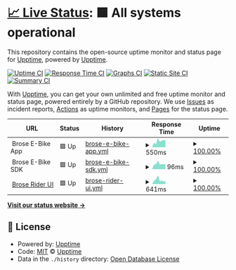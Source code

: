 # [📈 Live Status](https://brose-ebike.github.io): <!--live status--> **🟩 All systems operational**

This repository contains the open-source uptime monitor and status page for [Upptime](https://upptime.js.org), powered by [Upptime](https://github.com/upptime/upptime).

[![Uptime CI](https://github.com/brose-ebike/cloud-status/workflows/Uptime%20CI/badge.svg)](https://github.com/brose-ebike/cloud-status/actions?query=workflow%3A%22Uptime+CI%22)
[![Response Time CI](https://github.com/brose-ebike/cloud-status/workflows/Response%20Time%20CI/badge.svg)](https://github.com/brose-ebike/cloud-status/actions?query=workflow%3A%22Response+Time+CI%22)
[![Graphs CI](https://github.com/brose-ebike/cloud-status/workflows/Graphs%20CI/badge.svg)](https://github.com/brose-ebike/cloud-status/actions?query=workflow%3A%22Graphs+CI%22)
[![Static Site CI](https://github.com/brose-ebike/cloud-status/workflows/Static%20Site%20CI/badge.svg)](https://github.com/brose-ebike/cloud-status/actions?query=workflow%3A%22Static+Site+CI%22)
[![Summary CI](https://github.com/brose-ebike/cloud-status/workflows/Summary%20CI/badge.svg)](https://github.com/brose-ebike/cloud-status/actions?query=workflow%3A%22Summary+CI%22)

With [Upptime](https://upptime.js.org), you can get your own unlimited and free uptime monitor and status page, powered entirely by a GitHub repository. We use [Issues](https://github.com/upptime/upptime/issues) as incident reports, [Actions](https://github.com/brose-ebike/cloud-status/actions) as uptime monitors, and [Pages](https://brose-ebike.github.io) for the status page.

<!--start: status pages-->
<!-- This summary is generated by Upptime (https://github.com/upptime/upptime) -->
<!-- Do not edit this manually, your changes will be overwritten -->
<!-- prettier-ignore -->
| URL | Status | History | Response Time | Uptime |
| --- | ------ | ------- | ------------- | ------ |
| <img alt="" src="https://static.brose.bike/images/generic/brose-logo-rect.png" height="13"> Brose E-Bike App | 🟩 Up | [brose-e-bike-app.yml](https://github.com/brose-ebike/cloud-status/commits/HEAD/history/brose-e-bike-app.yml) | <details><summary><img alt="Response time graph" src="./graphs/brose-e-bike-app/response-time-week.png" height="20"> 550ms</summary><br><a href="https://status.brose.bike/history/brose-e-bike-app"><img alt="Response time 560" src="https://img.shields.io/endpoint?url=https%3A%2F%2Fraw.githubusercontent.com%2Fbrose-ebike%2Fcloud-status%2FHEAD%2Fapi%2Fbrose-e-bike-app%2Fresponse-time.json"></a><br><a href="https://status.brose.bike/history/brose-e-bike-app"><img alt="24-hour response time 627" src="https://img.shields.io/endpoint?url=https%3A%2F%2Fraw.githubusercontent.com%2Fbrose-ebike%2Fcloud-status%2FHEAD%2Fapi%2Fbrose-e-bike-app%2Fresponse-time-day.json"></a><br><a href="https://status.brose.bike/history/brose-e-bike-app"><img alt="7-day response time 550" src="https://img.shields.io/endpoint?url=https%3A%2F%2Fraw.githubusercontent.com%2Fbrose-ebike%2Fcloud-status%2FHEAD%2Fapi%2Fbrose-e-bike-app%2Fresponse-time-week.json"></a><br><a href="https://status.brose.bike/history/brose-e-bike-app"><img alt="30-day response time 536" src="https://img.shields.io/endpoint?url=https%3A%2F%2Fraw.githubusercontent.com%2Fbrose-ebike%2Fcloud-status%2FHEAD%2Fapi%2Fbrose-e-bike-app%2Fresponse-time-month.json"></a><br><a href="https://status.brose.bike/history/brose-e-bike-app"><img alt="1-year response time 570" src="https://img.shields.io/endpoint?url=https%3A%2F%2Fraw.githubusercontent.com%2Fbrose-ebike%2Fcloud-status%2FHEAD%2Fapi%2Fbrose-e-bike-app%2Fresponse-time-year.json"></a></details> | <details><summary><a href="https://status.brose.bike/history/brose-e-bike-app">100.00%</a></summary><a href="https://status.brose.bike/history/brose-e-bike-app"><img alt="All-time uptime 99.50%" src="https://img.shields.io/endpoint?url=https%3A%2F%2Fraw.githubusercontent.com%2Fbrose-ebike%2Fcloud-status%2FHEAD%2Fapi%2Fbrose-e-bike-app%2Fuptime.json"></a><br><a href="https://status.brose.bike/history/brose-e-bike-app"><img alt="24-hour uptime 100.00%" src="https://img.shields.io/endpoint?url=https%3A%2F%2Fraw.githubusercontent.com%2Fbrose-ebike%2Fcloud-status%2FHEAD%2Fapi%2Fbrose-e-bike-app%2Fuptime-day.json"></a><br><a href="https://status.brose.bike/history/brose-e-bike-app"><img alt="7-day uptime 100.00%" src="https://img.shields.io/endpoint?url=https%3A%2F%2Fraw.githubusercontent.com%2Fbrose-ebike%2Fcloud-status%2FHEAD%2Fapi%2Fbrose-e-bike-app%2Fuptime-week.json"></a><br><a href="https://status.brose.bike/history/brose-e-bike-app"><img alt="30-day uptime 100.00%" src="https://img.shields.io/endpoint?url=https%3A%2F%2Fraw.githubusercontent.com%2Fbrose-ebike%2Fcloud-status%2FHEAD%2Fapi%2Fbrose-e-bike-app%2Fuptime-month.json"></a><br><a href="https://status.brose.bike/history/brose-e-bike-app"><img alt="1-year uptime 98.50%" src="https://img.shields.io/endpoint?url=https%3A%2F%2Fraw.githubusercontent.com%2Fbrose-ebike%2Fcloud-status%2FHEAD%2Fapi%2Fbrose-e-bike-app%2Fuptime-year.json"></a></details>
| <img alt="" src="https://static.brose.bike/images/generic/brose-logo-rect.png" height="13"> Brose E-Bike SDK | 🟩 Up | [brose-e-bike-sdk.yml](https://github.com/brose-ebike/cloud-status/commits/HEAD/history/brose-e-bike-sdk.yml) | <details><summary><img alt="Response time graph" src="./graphs/brose-e-bike-sdk/response-time-week.png" height="20"> 96ms</summary><br><a href="https://status.brose.bike/history/brose-e-bike-sdk"><img alt="Response time 114" src="https://img.shields.io/endpoint?url=https%3A%2F%2Fraw.githubusercontent.com%2Fbrose-ebike%2Fcloud-status%2FHEAD%2Fapi%2Fbrose-e-bike-sdk%2Fresponse-time.json"></a><br><a href="https://status.brose.bike/history/brose-e-bike-sdk"><img alt="24-hour response time 88" src="https://img.shields.io/endpoint?url=https%3A%2F%2Fraw.githubusercontent.com%2Fbrose-ebike%2Fcloud-status%2FHEAD%2Fapi%2Fbrose-e-bike-sdk%2Fresponse-time-day.json"></a><br><a href="https://status.brose.bike/history/brose-e-bike-sdk"><img alt="7-day response time 96" src="https://img.shields.io/endpoint?url=https%3A%2F%2Fraw.githubusercontent.com%2Fbrose-ebike%2Fcloud-status%2FHEAD%2Fapi%2Fbrose-e-bike-sdk%2Fresponse-time-week.json"></a><br><a href="https://status.brose.bike/history/brose-e-bike-sdk"><img alt="30-day response time 102" src="https://img.shields.io/endpoint?url=https%3A%2F%2Fraw.githubusercontent.com%2Fbrose-ebike%2Fcloud-status%2FHEAD%2Fapi%2Fbrose-e-bike-sdk%2Fresponse-time-month.json"></a><br><a href="https://status.brose.bike/history/brose-e-bike-sdk"><img alt="1-year response time 107" src="https://img.shields.io/endpoint?url=https%3A%2F%2Fraw.githubusercontent.com%2Fbrose-ebike%2Fcloud-status%2FHEAD%2Fapi%2Fbrose-e-bike-sdk%2Fresponse-time-year.json"></a></details> | <details><summary><a href="https://status.brose.bike/history/brose-e-bike-sdk">100.00%</a></summary><a href="https://status.brose.bike/history/brose-e-bike-sdk"><img alt="All-time uptime 99.98%" src="https://img.shields.io/endpoint?url=https%3A%2F%2Fraw.githubusercontent.com%2Fbrose-ebike%2Fcloud-status%2FHEAD%2Fapi%2Fbrose-e-bike-sdk%2Fuptime.json"></a><br><a href="https://status.brose.bike/history/brose-e-bike-sdk"><img alt="24-hour uptime 100.00%" src="https://img.shields.io/endpoint?url=https%3A%2F%2Fraw.githubusercontent.com%2Fbrose-ebike%2Fcloud-status%2FHEAD%2Fapi%2Fbrose-e-bike-sdk%2Fuptime-day.json"></a><br><a href="https://status.brose.bike/history/brose-e-bike-sdk"><img alt="7-day uptime 100.00%" src="https://img.shields.io/endpoint?url=https%3A%2F%2Fraw.githubusercontent.com%2Fbrose-ebike%2Fcloud-status%2FHEAD%2Fapi%2Fbrose-e-bike-sdk%2Fuptime-week.json"></a><br><a href="https://status.brose.bike/history/brose-e-bike-sdk"><img alt="30-day uptime 100.00%" src="https://img.shields.io/endpoint?url=https%3A%2F%2Fraw.githubusercontent.com%2Fbrose-ebike%2Fcloud-status%2FHEAD%2Fapi%2Fbrose-e-bike-sdk%2Fuptime-month.json"></a><br><a href="https://status.brose.bike/history/brose-e-bike-sdk"><img alt="1-year uptime 99.95%" src="https://img.shields.io/endpoint?url=https%3A%2F%2Fraw.githubusercontent.com%2Fbrose-ebike%2Fcloud-status%2FHEAD%2Fapi%2Fbrose-e-bike-sdk%2Fuptime-year.json"></a></details>
| <img alt="" src="https://static.brose.bike/images/generic/brose-logo-rect.png" height="13"> [Brose Rider UI](https://rider.brose.bike) | 🟩 Up | [brose-rider-ui.yml](https://github.com/brose-ebike/cloud-status/commits/HEAD/history/brose-rider-ui.yml) | <details><summary><img alt="Response time graph" src="./graphs/brose-rider-ui/response-time-week.png" height="20"> 641ms</summary><br><a href="https://status.brose.bike/history/brose-rider-ui"><img alt="Response time 655" src="https://img.shields.io/endpoint?url=https%3A%2F%2Fraw.githubusercontent.com%2Fbrose-ebike%2Fcloud-status%2FHEAD%2Fapi%2Fbrose-rider-ui%2Fresponse-time.json"></a><br><a href="https://status.brose.bike/history/brose-rider-ui"><img alt="24-hour response time 495" src="https://img.shields.io/endpoint?url=https%3A%2F%2Fraw.githubusercontent.com%2Fbrose-ebike%2Fcloud-status%2FHEAD%2Fapi%2Fbrose-rider-ui%2Fresponse-time-day.json"></a><br><a href="https://status.brose.bike/history/brose-rider-ui"><img alt="7-day response time 641" src="https://img.shields.io/endpoint?url=https%3A%2F%2Fraw.githubusercontent.com%2Fbrose-ebike%2Fcloud-status%2FHEAD%2Fapi%2Fbrose-rider-ui%2Fresponse-time-week.json"></a><br><a href="https://status.brose.bike/history/brose-rider-ui"><img alt="30-day response time 647" src="https://img.shields.io/endpoint?url=https%3A%2F%2Fraw.githubusercontent.com%2Fbrose-ebike%2Fcloud-status%2FHEAD%2Fapi%2Fbrose-rider-ui%2Fresponse-time-month.json"></a><br><a href="https://status.brose.bike/history/brose-rider-ui"><img alt="1-year response time 662" src="https://img.shields.io/endpoint?url=https%3A%2F%2Fraw.githubusercontent.com%2Fbrose-ebike%2Fcloud-status%2FHEAD%2Fapi%2Fbrose-rider-ui%2Fresponse-time-year.json"></a></details> | <details><summary><a href="https://status.brose.bike/history/brose-rider-ui">100.00%</a></summary><a href="https://status.brose.bike/history/brose-rider-ui"><img alt="All-time uptime 99.73%" src="https://img.shields.io/endpoint?url=https%3A%2F%2Fraw.githubusercontent.com%2Fbrose-ebike%2Fcloud-status%2FHEAD%2Fapi%2Fbrose-rider-ui%2Fuptime.json"></a><br><a href="https://status.brose.bike/history/brose-rider-ui"><img alt="24-hour uptime 100.00%" src="https://img.shields.io/endpoint?url=https%3A%2F%2Fraw.githubusercontent.com%2Fbrose-ebike%2Fcloud-status%2FHEAD%2Fapi%2Fbrose-rider-ui%2Fuptime-day.json"></a><br><a href="https://status.brose.bike/history/brose-rider-ui"><img alt="7-day uptime 100.00%" src="https://img.shields.io/endpoint?url=https%3A%2F%2Fraw.githubusercontent.com%2Fbrose-ebike%2Fcloud-status%2FHEAD%2Fapi%2Fbrose-rider-ui%2Fuptime-week.json"></a><br><a href="https://status.brose.bike/history/brose-rider-ui"><img alt="30-day uptime 100.00%" src="https://img.shields.io/endpoint?url=https%3A%2F%2Fraw.githubusercontent.com%2Fbrose-ebike%2Fcloud-status%2FHEAD%2Fapi%2Fbrose-rider-ui%2Fuptime-month.json"></a><br><a href="https://status.brose.bike/history/brose-rider-ui"><img alt="1-year uptime 99.70%" src="https://img.shields.io/endpoint?url=https%3A%2F%2Fraw.githubusercontent.com%2Fbrose-ebike%2Fcloud-status%2FHEAD%2Fapi%2Fbrose-rider-ui%2Fuptime-year.json"></a></details>

<!--end: status pages-->

[**Visit our status website →**](https://brose-ebike.github.io)

## 📄 License

- Powered by: [Upptime](https://github.com/upptime/upptime)
- Code: [MIT](./LICENSE) © [Upptime](https://upptime.js.org)
- Data in the `./history` directory: [Open Database License](https://opendatacommons.org/licenses/odbl/1-0/)
